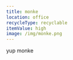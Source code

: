 ```yaml
---
title: monke
location: office
recycleType: recyclable
itemValue: high
image: /img/monke.png
---
```

yup monke